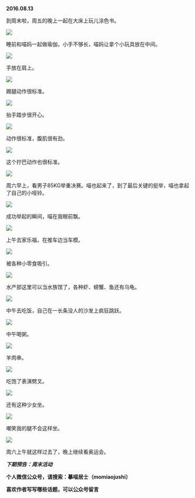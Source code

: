 
          
            
**2016.08.13**

到周末啦，周五的晚上一起在大床上玩儿涂色书。




![](img/51001-27dcc54fe2108eb7.jpg)




睡前和喵妈一起做瑜伽，小手不够长，喵妈让拿个小玩具放在中间。




![](img/51001-bbe1bfd33358f4f6.jpg)




手放在肩上。




![](img/51001-c213791ed7a214f0.jpg)




踢腿动作很标准。




![](img/51001-11ff186e3b9c3eae.jpg)




抬手踏步很开心。




![](img/51001-fc7ff93f8b4b81f7.jpg)




动作很标准，腹肌很有劲。




![](img/51001-d1e5fba0b1553f64.jpg)




这个拧巴动作也很标准。




![](img/51001-6c7f367fbaa119cb.jpg)




周六早上，看男子85KG举重决赛。喵也起来了，到了最后关键的挺举，喵也拿起了自己的小哑铃。




![](img/51001-30f805cb355ac0d7.jpg)




成功举起的瞬间，喵在我眼前飘。




![](img/51001-767f037e250c5cab.jpg)




上午去家乐福，在推车边当车模。




![](img/51001-ee41ff8345964160.jpg)




被各种小零食吸引。




![](img/51001-234e2608c30e1d8f.jpg)




水产部这里可以当水族馆了，各种虾、螃蟹、鱼还有乌龟。




![](img/51001-e79fe38893958b19.jpg)




中午去吃饭，自己在一长条没人的沙发上疯狂跳跃。




![](img/51001-2971f7171ad6da02.jpg)




中午喝粥。




![](img/51001-c435bea35379f65e.jpg)




羊肉串。




![](img/51001-8af7ec8096be2a8f.jpg)




吃饱了表演劈叉。




![](img/51001-dbad33ab762bd592.jpg)




还有这种少女坐。




![](img/51001-6acfce3dc3f82910.jpg)




嘲笑我的腿不会这样坐。




![](img/51001-088780376fdd7fb2.jpg)




周六上午就这样过去了，晚上继续看奥运会。


***下期预告：周末活动***


**个人微信公众号，请搜索：摹喵居士（momiaojushi）**

**喜欢作者写写哪些话题，可以公众号留言**

          
        